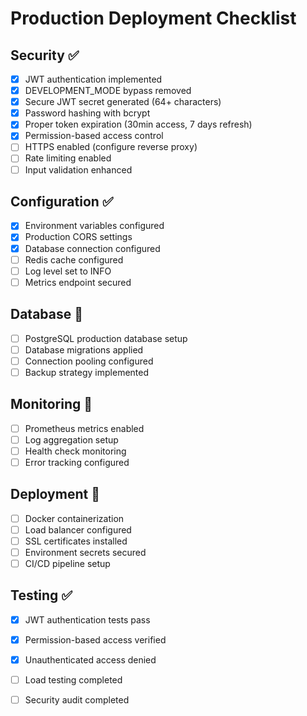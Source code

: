 
# Production Deployment Checklist

## Security ✅
- [x] JWT authentication implemented
- [x] DEVELOPMENT_MODE bypass removed
- [x] Secure JWT secret generated (64+ characters)
- [x] Password hashing with bcrypt
- [x] Proper token expiration (30min access, 7 days refresh)
- [x] Permission-based access control
- [ ] HTTPS enabled (configure reverse proxy)
- [ ] Rate limiting enabled
- [ ] Input validation enhanced

## Configuration ✅
- [x] Environment variables configured
- [x] Production CORS settings
- [x] Database connection configured
- [ ] Redis cache configured
- [ ] Log level set to INFO
- [ ] Metrics endpoint secured

## Database 🔄
- [ ] PostgreSQL production database setup
- [ ] Database migrations applied
- [ ] Connection pooling configured
- [ ] Backup strategy implemented

## Monitoring 🔄
- [ ] Prometheus metrics enabled
- [ ] Log aggregation setup
- [ ] Health check monitoring
- [ ] Error tracking configured

## Deployment 🔄
- [ ] Docker containerization
- [ ] Load balancer configured
- [ ] SSL certificates installed
- [ ] Environment secrets secured
- [ ] CI/CD pipeline setup

## Testing ✅
- [x] JWT authentication tests pass
- [x] Permission-based access verified
- [x] Unauthenticated access denied
- [ ] Load testing completed
- [ ] Security audit completed

